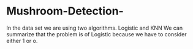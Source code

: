 # Mushroom-Detection-

In the data set we are using two algorithms.
Logistic and KNN 
We can summarize that the problem is of Logistic because we have to consider either 1 or o.
